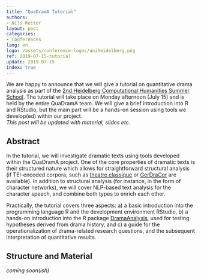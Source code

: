 ```yaml
---
title: "QuaDramA Tutorial"
authors:
- Nils Reiter
layout: post
categories:
- Conferences
lang: en
logo: /assets/conference-logos/uniheidelberg.png
ref: 2019-07-15-tutorial
update: 2019-07-15
index: true
---
```


We are happy to announce that we will give a tutorial on quantitative drama analysis as part of the [2nd Heidelberg Computational Humanities Summer School](https://hch19.cl.uni-heidelberg.de). The tutorial will take place on Monday afternoon (July 15) and is held by the entire QuaDramA team. We will give a brief introduction into R and RStudio, but the main part will be a hands-on session using  tools we develop(ed) within our project. <br/>*This post will be updated with material, slides etc.*

## Abstract

In the tutorial, we will investigate dramatic texts using tools developed within the QuaDramA project. One of the core properties of dramatic texts is their structured nature which allows for straightforward structural analysis (if TEI-encoded corpora, such as [theatre classique](http://theatre-classique.fr) or [GerDraCor](https://github.com/dracor-org/gerdracor) are available). In addition to structural analysis (for instance, in the form of character networks), we will cover NLP-based text analysis for the character speech, and combine both types to enrich each other.

Practically, the tutorial covers three aspects: a) a basic introduction into the programming language R and the development environment RStudio, b) a hands-on introduction into the R package [DramaAnalysis](https://github.com/quadrama/DramaAnalysis), used for testing hypotheses derived from drama history, and c) a guide for the operationalization of drama-related research questions, and the subsequent interpretation of quantitative results.

## Structure and Material

*coming soon(ish)*
